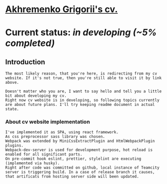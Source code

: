 # [Akhremenko Grigorii's cv.](https://grigorii.akhremenko.com "cv website") 
# Current status: ***in developing (~5% completed)***

## Introduction
    The most likely reason, that you're here, is redirecting from my cv website. If it's not true, then you're still able to visit it by link above.
    
    Doesn't matter who you are, I want to say hello and tell you a little bit about developing my cv.
    Right now cv website is in developing, so following topics currently are about future plans. I'll try keeping readme document in actual state. 
    
###  About cv website implementation
    I've implemented it as SPA, using react framework. 
    As css preprocessor sass library was chosen. 
    Webpack was extended by MiniCssExtractPlugin and HtmlWebpackPlugin plugins.
    Webpack-dev-server is used for development purpose, hot reload is enabled for all significant parts.
    On pre-commit hook eslint, prettier, stylelint are executing (implemented via husky).
    Right after code was committed on github, local instance of Teamcity server is triggering build. In a case of release branch it causes, that artificats from hosting server side will been updated.
    
